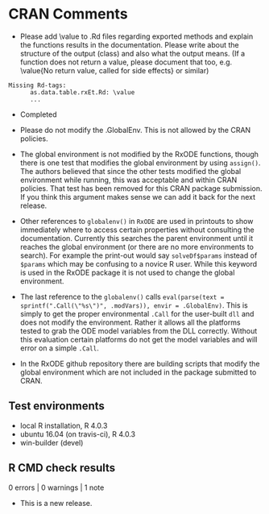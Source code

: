 # CRAN Comments

* Please add \value to .Rd files regarding exported methods and
  explain the functions results in the documentation. Please write
  about the structure of the output (class) and also what the output
  means. (If a function does not return a value, please document that
  too, e.g.  \value{No return value, called for side effects} or
  similar)

```
Missing Rd-tags:
      as.data.table.rxEt.Rd: \value
      ...
```

 - Completed

* Please do not modify the .GlobalEnv. This is not allowed by the CRAN
  policies.

- The global environment is not modified by the RxODE functions,
  though there is one test that modifies the global environment by
  using `assign()`.  The authors believed that since the other tests
  modified the global environment while running, this was acceptable
  and within CRAN policies.  That test has been removed for this CRAN
  package submission.  If you think this argument makes sense we can
  add it back for the next release.
  
- Other references to `globalenv()` in `RxODE` are used in
  printouts to show immediately where to access certain properties
  without consulting the documentation.  Currently this searches the
  parent environment until it reaches the global environment (or there
  are no more environments to search).  For example the print-out
  would say `solveDf$params` instead of `$params` which may be confusing
  to a novice R user. While this keyword is used in the RxODE package
  it is not used to change the global environment.

- The last reference to the `globalenv()` calls `eval(parse(text =
  sprintf(".Call(\"%s\")", .modVars)), envir = .GlobalEnv)`.  This is
  simply to get the proper environmental `.Call` for the user-built
  `dll` and does not modify the environment.  Rather it allows all the
  platforms tested to grab the ODE model variables from the DLL
  correctly.  Without this evaluation certain platforms do not get the
  model variables and will error on a simple `.Call`.

- In the RxODE github repository there are building scripts that
  modify the global environment which are not included in the package
  submitted to CRAN.

## Test environments
* local R installation, R 4.0.3
* ubuntu 16.04 (on travis-ci), R 4.0.3
* win-builder (devel)

## R CMD check results

0 errors | 0 warnings | 1 note

* This is a new release.

